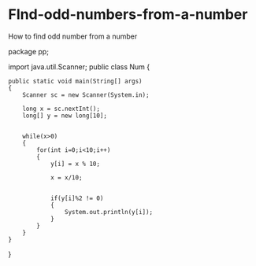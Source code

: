 # FInd-odd-numbers-from-a-number
How to find odd number from a number


package pp;

import java.util.Scanner;
public class Num {
	
	public static void main(String[] args)
	{
		Scanner sc = new Scanner(System.in);
		
		long x = sc.nextInt();
		long[] y = new long[10];

		
		while(x>0)
		{
			for(int i=0;i<10;i++) 
			{
				y[i] = x % 10;
		
				x = x/10;
		
	
				if(y[i]%2 != 0)
				{
					System.out.println(y[i]);
				}
			}
		}
	}

}
